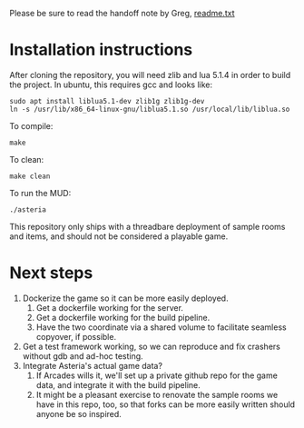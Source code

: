 Please be sure to read the handoff note by Greg, [readme.txt](readme.txt)

# Installation instructions

After cloning the repository, you will need zlib and lua 5.1.4 in order to build the project. In ubuntu, this requires gcc and looks like:

```
sudo apt install liblua5.1-dev zlib1g zlib1g-dev
ln -s /usr/lib/x86_64-linux-gnu/liblua5.1.so /usr/local/lib/liblua.so
```

To compile:
```
make
```

To clean:
```
make clean
```

To run the MUD:
```
./asteria
```

This repository only ships with a threadbare deployment of sample rooms and items, and should not be considered a playable game.

# Next steps

1. Dockerize the game so it can be more easily deployed.
   1. Get a dockerfile working for the server.
   2. Get a dockerfile working for the build pipeline.
   3. Have the two coordinate via a shared volume to facilitate seamless copyover, if possible.
2. Get a test framework working, so we can reproduce and fix crashers without gdb and ad-hoc testing.
3. Integrate Asteria's actual game data?
   1. If Arcades wills it, we'll set up a private github repo for the game data, and integrate it with the build pipeline.
   2. It might be a pleasant exercise to renovate the sample rooms we have in this repo, too, so that forks can be more easily written should anyone be so inspired.

